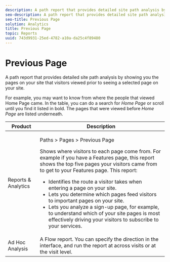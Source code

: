 ```yaml
---
description: A path report that provides detailed site path analysis by showing you the pages on your site that visitors viewed prior to seeing a selected page on your site.
seo-description: A path report that provides detailed site path analysis by showing you the pages on your site that visitors viewed prior to seeing a selected page on your site.
seo-title: Previous Page
solution: Analytics
title: Previous Page
topic: Reports
uuid: 743d9931-25ed-4782-a10a-da25c4f89480
---
```


# Previous Page

A path report that provides detailed site path analysis by showing you the pages on your site that visitors viewed prior to seeing a selected page on your site.

For example, you may want to know from where the people that viewed Home Page came. In the table, you can do a search for *Home Page* or scroll until you find it listed in bold. The pages that were viewed before *Home Page* are listed underneath.

<table id="table_25A2182ACEC94E2190F21B82249577E8"> 
 <thead> 
  <tr> 
   <th colname="col1" class="entry"> Product </th> 
   <th colname="col2" class="entry"> Description </th> 
  </tr> 
 </thead>
 <tbody> 
  <tr> 
   <td colname="col1"> Reports &amp; Analytics </td> 
   <td colname="col2"> <p> <span class="uicontrol"> Paths</span> &gt; <span class="uicontrol"> Pages</span> &gt; <span class="uicontrol"> Previous Page</span> </p> <p>Shows where visitors to each page come from. For example if you have a Features page, this report shows the top five pages your visitors came from to get to your Features page. This report: </p> 
    <ul id="ul_940C3FBD466A49CFB0AC56C170997031"> 
     <li id="li_3C27174CC49D4BF7A76227BE1CD44CCC">Identifies the route a visitor takes when entering a page on your site. </li> 
     <li id="li_C2C472CC765C48F8AD97CAE588D8F009">Lets you determine which pages feed visitors to important pages on your site. </li> 
     <li id="li_9BB7E05FF12A4E43A26ABC379DF5061C">Lets you analyze a sign-up page, for example, to understand which of your site pages is most effectively driving your visitors to subscribe to your services. </li> 
    </ul> </td> 
  </tr> 
  <tr> 
   <td colname="col1"> Ad Hoc Analysis </td> 
   <td colname="col2"> A Flow report. You can specify the direction in the interface, and run the report at across visits or at the visit level. </td> 
  </tr> 
 </tbody> 
</table>

